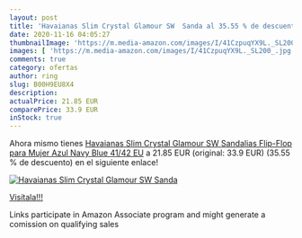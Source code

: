 ```yaml
---
layout: post
title: 'Havaianas Slim Crystal Glamour SW  Sanda al 35.55 % de descuento'
date: 2020-11-16 04:05:27
thumbnailImage: 'https://m.media-amazon.com/images/I/41CzpuqYX9L._SL200_.jpg'
images: [ 'https://m.media-amazon.com/images/I/41CzpuqYX9L._SL200_.jpg' ]
comments: true
category: ofertas
author: ring
slug: B00H9EU8X4
description:
actualPrice: 21.85 EUR
comparePrice: 33.9 EUR
inStock: true
---
```


Ahora mismo tienes [Havaianas Slim Crystal Glamour SW  Sandalias Flip-Flop para Mujer  Azul  Navy Blue   41/42 EU](https://www.amazon.es/dp/B00H9EU8X4/?tag=tolees-21) a 21.85 EUR (original: 33.9 EUR) (35.55 %  de descuento) en el siguiente enlace!

[![Havaianas Slim Crystal Glamour SW  Sanda](https://m.media-amazon.com/images/I/41CzpuqYX9L._SL200_.jpg)](https://www.amazon.es/dp/B00H9EU8X4/?tag=tolees-21)

[Visítala!!!](https://www.amazon.es/dp/B00H9EU8X4/?tag=tolees-21)

Links participate in Amazon Associate program and might generate a comission on qualifying sales
